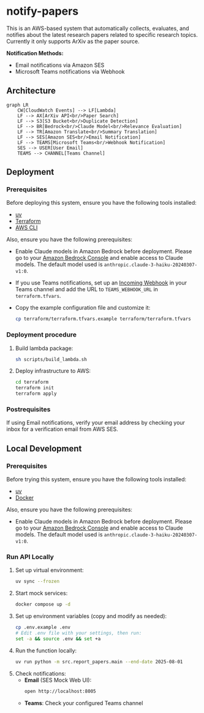 # notify-papers

This is an AWS-based system that automatically collects, evaluates, and notifies about the latest research papers related to specific research topics. Currently it only supports ArXiv as the paper source.

**Notification Methods:**

- Email notifications via Amazon SES
- Microsoft Teams notifications via Webhook

## Architecture

```mermaid
graph LR
    CW[CloudWatch Events] --> LF[Lambda]
    LF --> AX[ArXiv API<br/>Paper Search]
    LF --> S3[S3 Bucket<br/>Duplicate Detection]
    LF --> BR[Bedrock<br/>Claude Model<br/>Relevance Evaluation]
    LF --> TR[Amazon Translate<br/>Summary Translation]
    LF --> SES[Amazon SES<br/>Email Notification]
    LF --> TEAMS[Microsoft Teams<br/>Webhook Notification]
    SES --> USER[User Email]
    TEAMS --> CHANNEL[Teams Channel]
```

## Deployment

### Prerequisites

Before deploying this system, ensure you have the following tools installed:

- [uv](https://docs.astral.sh/uv/)
- [Terraform](https://www.terraform.io/)
- [AWS CLI](https://aws.amazon.com/cli/)

Also, ensure you have the following prerequisites:

- Enable Claude models in Amazon Bedrock before deployment. Please go to your [Amazon Bedrock Console](https://console.aws.amazon.com/bedrock/) and enable access to Claude models. The default model used is `anthropic.claude-3-haiku-20240307-v1:0`.
- If you use Teams notifications, set up an [Incoming Webhook](https://support.microsoft.com/en-us/office/create-incoming-webhooks-with-workflows-for-microsoft-teams-8ae491c7-0394-4861-ba59-055e33f75498) in your Teams channel and add the URL to `TEAMS_WEBHOOK_URL` in `terraform.tfvars`.
- Copy the example configuration file and customize it:

  ```bash
  cp terraform/terraform.tfvars.example terraform/terraform.tfvars
  ```

### Deployment procedure

1. Build lambda package:
   ```bash
   sh scripts/build_lambda.sh
   ```
2. Deploy infrastructure to AWS:
   ```bash
   cd terraform
   terraform init
   terraform apply
   ```

### Postrequisites

If using Email notifications, verify your email address by checking your inbox for a verification email from AWS SES.

## Local Development

### Prerequisites

Before trying this system, ensure you have the following tools installed:

- [uv](https://docs.astral.sh/uv/)
- [Docker](https://www.docker.com/)

Also, ensure you have the following prerequisites:

- Enable Claude models in Amazon Bedrock before deployment. Please go to your [Amazon Bedrock Console](https://console.aws.amazon.com/bedrock/) and enable access to Claude models. The default model used is `anthropic.claude-3-haiku-20240307-v1:0`.

### Run API Locally

1. Set up virtual environment:
   ```bash
   uv sync --frozen
   ```
2. Start mock services:
   ```bash
   docker compose up -d
   ```
3. Set up environment variables (copy and modify as needed):
   ```bash
   cp .env.example .env
   # Edit .env file with your settings, then run:
   set -a && source .env && set +a
   ```
4. Run the function locally:
   ```bash
   uv run python -m src.report_papers.main --end-date 2025-08-01
   ```
5. Check notifications:
   - **Email** (SES Mock Web UI):
     ```bash
     open http://localhost:8005
     ```
   - **Teams**: Check your configured Teams channel
